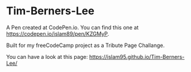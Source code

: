 # Tim-Berners-Lee

 A Pen created at CodePen.io. You can find this one at https://codepen.io/islam89/pen/KZGMyP.

 Built for my freeCodeCamp project as a Tribute Page Challange.

 You can have a look at this page: https://islam95.github.io/Tim-Berners-Lee/
